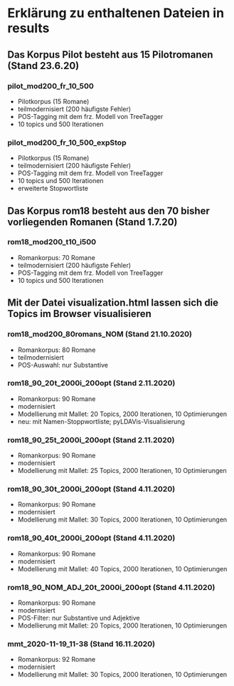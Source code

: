 # Erklärung zu enthaltenen Dateien in results


## Das Korpus Pilot besteht aus 15 Pilotromanen (Stand 23.6.20)

### pilot_mod200_fr_10_500
* Pilotkorpus (15 Romane)
* teilmodernisiert (200 häufigste Fehler)
* POS-Tagging mit dem frz. Modell von TreeTagger
* 10 topics und 500 Iterationen

### pilot_mod200_fr_10_500_expStop
* Pilotkorpus (15 Romane)
* teilmodernisiert (200 häufigste Fehler)
* POS-Tagging mit dem frz. Modell von TreeTagger
* 10 topics und 500 Iterationen
* erweiterte Stopwortliste

## Das Korpus rom18 besteht aus den 70 bisher vorliegenden Romanen (Stand 1.7.20)

### rom18_mod200_t10_i500
* Romankorpus: 70 Romane
* teilmodernisiert (200 häufigste Fehler)
* POS-Tagging mit dem frz. Modell von TreeTagger
* 10 topics und 500 Iterationen

## Mit der Datei visualization.html lassen sich die Topics im Browser visualisieren


### rom18_mod200_80romans_NOM (Stand 21.10.2020)
* Romankorpus: 80 Romane
* teilmodernisiert
* POS-Auswahl: nur Substantive

### rom18_90_20t_2000i_200opt (Stand 2.11.2020)
* Romankorpus: 90 Romane
* modernisiert
* Modellierung mit Mallet: 20 Topics, 2000 Iterationen, 10 Optimierungen
* neu: mit Namen-Stoppwortliste; pyLDAVis-Visualisierung

### rom18_90_25t_2000i_200opt (Stand 2.11.2020)
* Romankorpus: 90 Romane
* modernisiert
* Modellierung mit Mallet: 25 Topics, 2000 Iterationen, 10 Optimierungen

### rom18_90_30t_2000i_200opt (Stand 4.11.2020)
* Romankorpus: 90 Romane
* modernisiert
* Modellierung mit Mallet: 30 Topics, 2000 Iterationen, 10 Optimierungen

### rom18_90_40t_2000i_200opt (Stand 4.11.2020)
* Romankorpus: 90 Romane
* modernisiert
* Modellierung mit Mallet: 40 Topics, 2000 Iterationen, 10 Optimierungen

### rom18_90_NOM_ADJ_20t_2000i_200opt (Stand 4.11.2020)
* Romankorpus: 90 Romane
* modernisiert
* POS-Filter: nur Substantive und Adjektive
* Modellierung mit Mallet: 20 Topics, 2000 Iterationen, 10 Optimierungen


### mmt_2020-11-19_11-38 (Stand 16.11.2020)
* Romankorpus: 92 Romane
* modernisiert
* Modellierung mit Mallet: 30 Topics, 2000 Iterationen, 10 Optimierungen